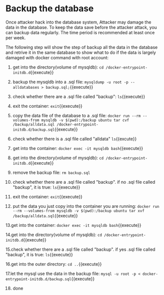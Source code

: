 # Backup the database

Once attacker hack into the database system, Attacker may damage the data in the database.
To keep the data save before the attacker attack, you can backup data regularly. The time period is recommended at least once per week.

The following step will show the step of backup all the data in the database and retrive it in the same database to show what to do if the data is largely damaged with docker command with root account:
1. get into the directory(volume of mysqldb):
`cd /docker-entrypoint-initdb.d`{{execute}}

2. backup the mysqldb into a .sql file:
`mysqldump -u root -p --alldatabases > backup.sql;`{{execute}}

3. check whether there are a .sql file called "backup":
`ls`{{execute}}

4. exit the container:
`exit`{{execute}}

5. copy the data file of the database to a .sql file:
`docker run --rm --volumes-from mysqldb -v $(pwd):/backup ubuntu tar cvf /backup/alldata.sql /docker-entrypoint-initdb.d/backup.sql`{{execute}}

6. check whether there is a .sql file called "alldata"
`ls`{{excute}}

7. get into the container:
`docker exec -it mysqldb bash`{{execute}}

8. get into the directory(volume of mysqldb):
`cd /docker-entrypoint-initdb.d`{{execute}}

9. remove the backup file:
`rm backup.sql`

10. check whether there are a .sql file called "backup". if no .sql file called "backup", it is true:
`ls`{{execute}}

11. exit the container:
`exit`{{execute}}

12. put the data you just copy into the container you are running:
`docker run --rm --volumes-from mysqldb -v $(pwd):/backup ubuntu tar xvf /backup/alldata.sql`{{execute}}

13.get into the container:
`docker exec -it mysqldb bash`{{execute}}

14.get into the directory(volume of mysqldb):
`cd /docker-entrypoint-initdb.d`{{execute}}

15.check whether there are a .sql file called "backup". if yes .sql file called "backup", it is true:
`ls`{{execute}}

16.get into the outer directory:
`cd ..`{{execute}}

17.let the mysql use the data in the backup file:
`mysql -u root -p < docker-entrypoint-initdb.d/backup.sql`{{execute}}

18. done
